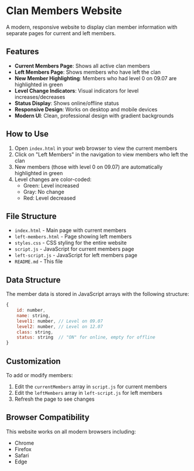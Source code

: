 # Clan Members Website

A modern, responsive website to display clan member information with separate pages for current and left members.

## Features

- **Current Members Page**: Shows all active clan members
- **Left Members Page**: Shows members who have left the clan
- **New Member Highlighting**: Members who had level 0 on 09.07 are highlighted in green
- **Level Change Indicators**: Visual indicators for level increases/decreases
- **Status Display**: Shows online/offline status
- **Responsive Design**: Works on desktop and mobile devices
- **Modern UI**: Clean, professional design with gradient backgrounds

## How to Use

1. Open `index.html` in your web browser to view the current members
2. Click on "Left Members" in the navigation to view members who left the clan
3. New members (those with level 0 on 09.07) are automatically highlighted in green
4. Level changes are color-coded:
   - Green: Level increased
   - Gray: No change
   - Red: Level decreased

## File Structure

- `index.html` - Main page with current members
- `left-members.html` - Page showing left members
- `styles.css` - CSS styling for the entire website
- `script.js` - JavaScript for current members page
- `left-script.js` - JavaScript for left members page
- `README.md` - This file

## Data Structure

The member data is stored in JavaScript arrays with the following structure:

```javascript
{
    id: number,
    name: string,
    level1: number, // Level on 09.07
    level2: number, // Level on 12.07
    class: string,
    status: string  // "ON" for online, empty for offline
}
```

## Customization

To add or modify members:
1. Edit the `currentMembers` array in `script.js` for current members
2. Edit the `leftMembers` array in `left-script.js` for left members
3. Refresh the page to see changes

## Browser Compatibility

This website works on all modern browsers including:
- Chrome
- Firefox
- Safari
- Edge 